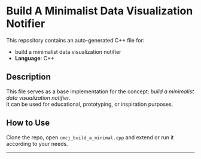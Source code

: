 # Build A Minimalist Data Visualization Notifier

This repository contains an auto-generated C++ file for:

- build a minimalist data visualization notifier
- **Language**: C++

## Description

This file serves as a base implementation for the concept: *build a minimalist data visualization notifier*.  
It can be used for educational, prototyping, or inspiration purposes.

## How to Use

Clone the repo, open `cmcj_build_a_minimal.cpp` and extend or run it according to your needs.

---


